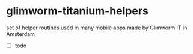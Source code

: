 glimworm-titanium-helpers
=========================

set of helper routines used in many mobile apps made by Glimworm IT in Amsterdam

- [ ] todo
